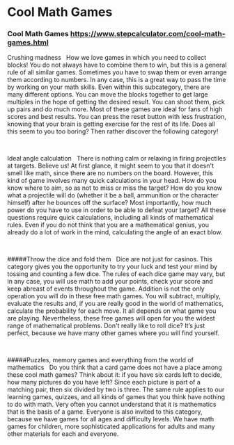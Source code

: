 # Cool Math Games
### Cool Math Games https://www.stepcalculator.com/cool-math-games.html

Crushing madness
 
How we love games in which you need to collect blocks! You do not always have to combine them to win, but this is a general rule of all similar games. Sometimes you have to swap them or even arrange them according to numbers. In any case, this is a great way to pass the time by working on your math skills. Even within this subcategory, there are many different options. You can move the blocks together to get large multiples in the hope of getting the desired result. You can shoot them, pick up pairs and do much more. Most of these games are ideal for fans of high scores and best results. You can press the reset button with less frustration, knowing that your brain is getting exercise for the rest of its life. Does all this seem to you too boring? Then rather discover the following category!

 

Ideal angle calculation
 
There is nothing calm or relaxing in firing projectiles at targets. Believe us! At first glance, it might seem to you that it doesn't smell like math, since there are no numbers on the board. However, this kind of game involves many quick calculations in your head. How do you know where to aim, so as not to miss or miss the target? How do you know what a projectile will do (whether it be a ball, ammunition or the character himself) after he bounces off the surface? Most importantly, how much power do you have to use in order to be able to defeat your target? All these questions require quick calculations, including all kinds of mathematical rules. Even if you do not think that you are a mathematical genius, you already do a lot of work in the mind, calculating the angle of an exact blow.

 

#####Throw the dice and fold them
 
Dice are not just for casinos. This category gives you the opportunity to try your luck and test your mind by tossing and counting a few dice. The rules of each dice game may vary, but in any case, you will use math to add your points, check your score and keep abreast of events throughout the game. Addition is not the only operation you will do in these free math games. You will subtract, multiply, evaluate the results and, if you are really good in the world of mathematics, calculate the probability for each move. It all depends on what game you are playing. Nevertheless, these free games will open for you the widest range of mathematical problems. Don't really like to roll dice? It’s just perfect, because we have many other games where you will find yourself.

 

#####Puzzles, memory games and everything from the world of mathematics
 
Do you think that a card game does not have a place among these cool math games? Think about it: if you have six cards left to decide, how many pictures do you have left? Since each picture is part of a matching pair, then six divided by two is three. The same rule applies to our learning games, quizzes, and all kinds of games that you think have nothing to do with math. Very often you cannot understand that it is mathematics that is the basis of a game. Everyone is also invited to this category, because we have games for all ages and difficulty levels. We have math games for children, more sophisticated applications for adults and many other materials for each and everyone.
